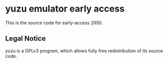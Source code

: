 yuzu emulator early access
=============

This is the source code for early-access 2950.

## Legal Notice

yuzu is a GPLv3 program, which allows fully free redistribution of its source code.